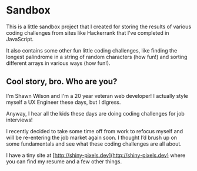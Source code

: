 # Sandbox

This is a little sandbox project that I created for storing the results of various coding challenges from sites like Hackerrank that I've completed in JavaScript.

It also contains some other fun little coding challenges, like finding the longest palindrome in a string of random characters (how fun!) and sorting different arrays in various ways (how fun!).

## Cool story, bro. Who are you?

I'm Shawn Wilson and I'm a 20 year veteran web developer! I actually style myself a UX Engineer these days, but I digress.

Anyway, I hear all the kids these days are doing coding challenges for job interviews!

I recently decided to take some time off from work to refocus myself and will be re-entering the job market again soon. I thought I’d brush up on some fundamentals and see what these coding challenges are all about.

I have a tiny site at [http://shiny-pixels.dev](http://shiny-pixels.dev) where you can find my resume and a few other things.  





